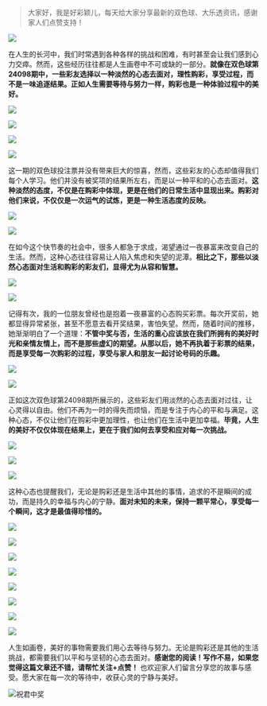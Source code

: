 > 大家好，我是好彩颖儿，每天给大家分享最新的双色球、大乐透资讯，感谢家人们点赞支持！

![](https://cdn.jsdelivr.net/gh/wangwenjie1314/PicCDN/2024-7-11/1720660897499-image.png)


在人生的长河中，我们时常遇到各种各样的挑战和困难，有时甚至会让我们感到心力交瘁。然而，这些经历往往都是人生画卷中不可或缺的一部分。**就像在双色球第24098期中，一些彩友选择以一种淡然的心态去面对，理性购彩，享受过程，而不是一味追逐结果。正如人生需要等待与努力一样，购彩也是一种体验过程中的美好。**


![](https://cdn.jsdelivr.net/gh/wangwenjie1314/PicCDN/2024-8-25/1724573099266-image.png)

![](https://cdn.jsdelivr.net/gh/wangwenjie1314/PicCDN/2024-8-25/1724572513354-image.png)

![](https://cdn.jsdelivr.net/gh/wangwenjie1314/PicCDN/2024-8-25/1724572480137-image.png)




![](https://cdn.jsdelivr.net/gh/wangwenjie1314/PicCDN/2024-8-25/1724572552402-image.png)


这一期的双色球投注票并没有带来巨大的惊喜，然而，这些彩友的心态却值得我们每个人学习。他们并没有被奖项的结果所左右，而是以一种平和的心态去面对。**这种淡然的态度，不仅是在购彩中体现，更是在他们的日常生活中显现出来。购彩对他们来说，不仅仅是一次运气的试炼，更是一种生活态度的反映。**







![](https://cdn.jsdelivr.net/gh/wangwenjie1314/PicCDN/2024-8-25/1724565689162-image.png)


![](https://cdn.jsdelivr.net/gh/wangwenjie1314/PicCDN/2024-8-25/1724572658524-image.png)


在如今这个快节奏的社会中，很多人都急于求成，渴望通过一夜暴富来改变自己的生活。然而，这种心态往往容易让人陷入焦虑和失望的泥潭。**相比之下，那些以淡然心态面对生活和购彩的彩友们，显得尤为从容和智慧。**


![](https://cdn.jsdelivr.net/gh/wangwenjie1314/PicCDN/2024-8-25/1724572672353-image.png)


![](https://cdn.jsdelivr.net/gh/wangwenjie1314/PicCDN/2024-8-25/1724572715073-image.png)



记得有次，我的一位朋友曾经也是抱着一夜暴富的心态购买彩票。每次开奖前，她都显得异常紧张，甚至不愿意去看开奖结果，害怕失望。然而，随着时间的推移，她渐渐明白了一个道理：**不管中奖与否，生活的重心应该放在我们所拥有的美好时光和亲情友情上，而不是那些虚幻的期望。从那以后，她不再执着于彩票的结果，而是享受每一次购彩的过程，享受与家人和朋友一起讨论号码的乐趣。**


![](https://cdn.jsdelivr.net/gh/wangwenjie1314/PicCDN/2024-8-25/1724565745304-image.png)


![](https://cdn.jsdelivr.net/gh/wangwenjie1314/PicCDN/2024-8-25/1724565758717-image.png)



正如这次双色球第24098期所展示的，这些彩友们用淡然的心态去面对过往，让心灵得以自由。他们不再为一时的得失而烦恼，而是专注于内心的平和与满足。这种心态，不仅让他们在购彩中更加理性，也让他们在生活中更加幸福。**毕竟，人生的美好不仅仅体现在结果上，更在于我们如何去享受和应对每一次挑战。**

![](https://cdn.jsdelivr.net/gh/wangwenjie1314/PicCDN/2024-8-25/1724565775020-image.png)


![](https://cdn.jsdelivr.net/gh/wangwenjie1314/PicCDN/2024-8-25/1724565785292-image.png)



![](https://cdn.jsdelivr.net/gh/wangwenjie1314/PicCDN/2024-8-25/1724573004778-image.png)


这种心态也提醒我们，无论是购彩还是生活中其他的事情，追求的不是瞬间的成功，而是持久的幸福与内心的宁静。**面对未知的未来，保持一颗平常心，享受每一个瞬间，这才是最值得珍惜的。**

![](https://cdn.jsdelivr.net/gh/wangwenjie1314/PicCDN/2024-8-25/1724573275748-image.png)


![](https://cdn.jsdelivr.net/gh/wangwenjie1314/PicCDN/2024-8-25/1724572988180-image.png)


![](https://cdn.jsdelivr.net/gh/wangwenjie1314/PicCDN/2024-8-25/1724572973397-image.png)

![](https://cdn.jsdelivr.net/gh/wangwenjie1314/PicCDN/2024-8-25/1724573017627-image.png)


![](https://cdn.jsdelivr.net/gh/wangwenjie1314/PicCDN/2024-8-25/1724565806951-image.png)


![](https://cdn.jsdelivr.net/gh/wangwenjie1314/PicCDN/2024-8-25/1724573247835-image.png)

![](https://cdn.jsdelivr.net/gh/wangwenjie1314/PicCDN/2024-8-25/1724573192131-image.png)


![](https://cdn.jsdelivr.net/gh/wangwenjie1314/PicCDN/2024-8-25/1724572914073-image.png)


人生如画卷，美好的事物需要我们用心去等待与努力。无论是购彩还是其他的生活挑战，都需要我们以平和与坚韧的心态去面对。**感谢您的阅读！写作不易，如果您觉得这篇文章还不错，请帮忙关注+点赞！** 也欢迎家人们留言分享您的故事与感受。愿大家在每一次的等待中，收获心灵的宁静与美好。

![祝君中奖](https://cdn.jsdelivr.net/gh/wangwenjie1314/PicCDN/2024-8-18/1723952503873-image.png)